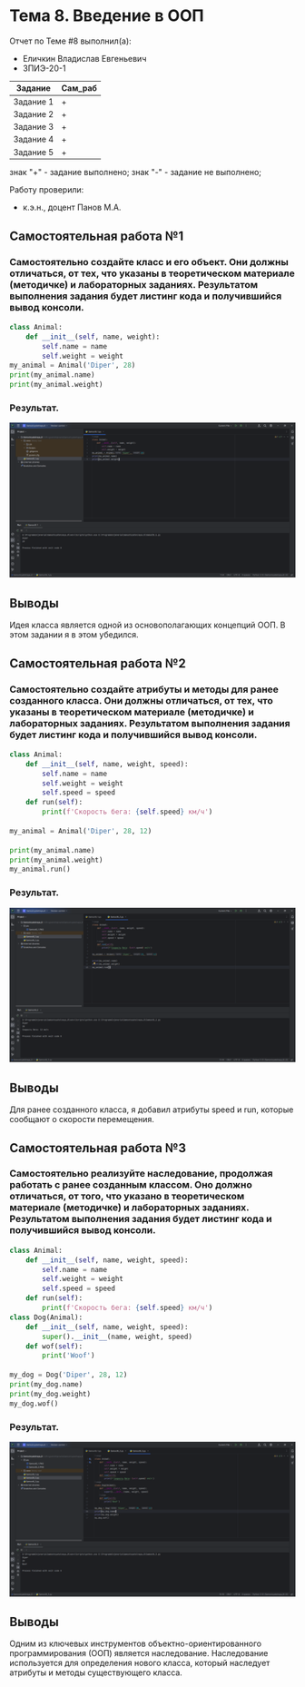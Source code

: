 # Тема 8. Введение в ООП
Отчет по Теме #8 выполнил(а):
- Еличкин Владислав Евгеньевич
- ЗПИЭ-20-1

| Задание    | Сам_раб |
|------------|---------|
| Задание 1  |    +    |
| Задание 2  |    +    |
| Задание 3  |    +    |
| Задание 4  |    +    |
| Задание 5  |    +    |

знак "+" - задание выполнено; знак "-" - задание не выполнено;

Работу проверили:
- к.э.н., доцент Панов М.А.

## Самостоятельная работа №1
### Самостоятельно создайте класс и его объект. Они должны отличаться, от тех, что указаны в теоретическом материале (методичке) и лабораторных заданиях. Результатом выполнения задания будет листинг кода и получившийся вывод консоли.

```python
class Animal:
    def __init__(self, name, weight):
        self.name = name
        self.weight = weight
my_animal = Animal('Diper', 28)
print(my_animal.name)
print(my_animal.weight)
```

### Результат.

![Результат решения](./pic/Samost8_1.PNG)

## Выводы

Идея класса является одной из основополагающих концепций ООП. В этом задании я в этом убедился.

## Самостоятельная работа №2
### Самостоятельно создайте атрибуты и методы для ранее созданного класса. Они должны отличаться, от тех, что указаны в теоретическом материале (методичке) и лабораторных заданиях. Результатом выполнения задания будет листинг кода и получившийся вывод консоли.

```python
class Animal:
    def __init__(self, name, weight, speed):
        self.name = name
        self.weight = weight
        self.speed = speed
    def run(self):
        print(f'Скорость бега: {self.speed} км/ч')

my_animal = Animal('Diper', 28, 12)

print(my_animal.name)
print(my_animal.weight)
my_animal.run()
```

### Результат.

![Результат решения](./pic/Samost8_2.PNG)

## Выводы

Для ранее созданного класса, я добавил атрибуты speed и run, которые сообщают о скорости перемещения.

## Самостоятельная работа №3
### Самостоятельно реализуйте наследование, продолжая работать с ранее созданным классом. Оно должно отличаться, от того, что указано в теоретическом материале (методичке) и лабораторных заданиях. Результатом выполнения задания будет листинг кода и получившийся вывод консоли.

```python
class Animal:
    def __init__(self, name, weight, speed):
        self.name = name
        self.weight = weight
        self.speed = speed
    def run(self):
        print(f'Скорость бега: {self.speed} км/ч')
class Dog(Animal):
    def __init__(self, name, weight, speed):
        super().__init__(name, weight, speed)
    def wof(self):
        print('Woof')

my_dog = Dog('Diper', 28, 12)
print(my_dog.name)
print(my_dog.weight)
my_dog.wof()
```

### Результат.

![Результат решения](./pic/Samost8_3.PNG)

## Выводы

Одним из ключевых инструментов объектно-ориентированного программирования (ООП) является наследование. Наследование используется для определения нового класса, который наследует атрибуты и методы существующего класса. 
